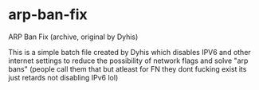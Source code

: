 # arp-ban-fix
ARP Ban Fix (archive, original by Dyhis)

This is a simple batch file created by Dyhis which disables IPV6 and other internet settings to reduce the possibility of network flags and solve "arp bans" (people call them that but atleast for FN they dont fucking exist its just retards not disabling IPv6 lol)
